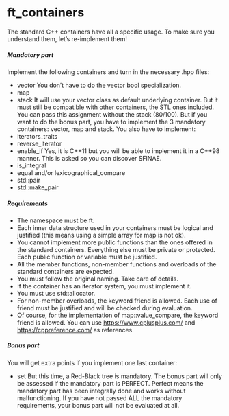 # ft_containers
The standard C++ containers have all a specific usage.
To make sure you understand them, let’s re-implement them!

##### Mandatory part
Implement the following containers and turn in the necessary <container>.hpp files:
- vector
You don’t have to do the vector bool specialization.
- map
- stack
It will use your vector class as default underlying container. But it must still be
compatible with other containers, the STL ones included.
You can pass this assignment without the stack (80/100).
But if you want to do the bonus part, you have to implement the 3
mandatory containers: vector, map and stack.
You also have to implement:
- iterators_traits
- reverse_iterator
- enable_if
Yes, it is C++11 but you will be able to implement it in a C++98 manner.
This is asked so you can discover SFINAE.
- is_integral
- equal and/or lexicographical_compare
- std::pair
- std::make_pair
##### Requirements
- The namespace must be ft.
- Each inner data structure used in your containers must be logical and justified (this
means using a simple array for map is not ok).
- You cannot implement more public functions than the ones offered in the standard
containers. Everything else must be private or protected. Each public function or
variable must be justified.
- All the member functions, non-member functions and overloads of the standard
containers are expected.
- You must follow the original naming. Take care of details.
- If the container has an iterator system, you must implement it.
- You must use std::allocator.
- For non-member overloads, the keyword friend is allowed. Each use of friend
must be justified and will be checked during evaluation.
- Of course, for the implementation of map::value_compare, the keyword friend is
allowed.
You can use https://www.cplusplus.com/
and https://cppreference.com/ as references.
##### Bonus part
You will get extra points if you implement one last container:
- set
But this time, a Red-Black tree is mandatory.
The bonus part will only be assessed if the mandatory part is
PERFECT. Perfect means the mandatory part has been integrally done
and works without malfunctioning. If you have not passed ALL the
mandatory requirements, your bonus part will not be evaluated at all.
